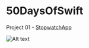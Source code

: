# 50DaysOfSwift

Project 01 - [StopwatchApp](https://github.com/hanifsalafi/50DaysOfSwift/tree/master/Project%2001%20-%20StopwatchApp)

![Alt text](https://github.com/hanifsalafi/50DaysOfSwift/blob/master/Project%2001%20-%20StopwatchApp/stopwatch.gif)
